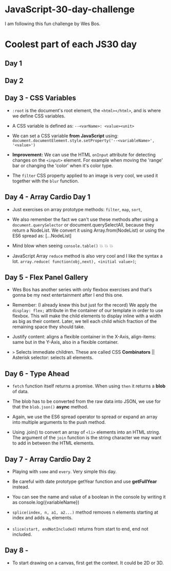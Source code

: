# JavaScript-30-day-challenge
I am following this fun challenge by Wes Bos.

# Coolest part of each JS30 day

## Day 1

## Day 2

## Day 3 - CSS Variables

* `:root` is the document's root element, the `<html></html>`, and is where we define CSS variables.

* A CSS variable is defined as: `--<varName>: <value><unit>`

* We can set a CSS variable **from JavaScript** using: `document.documentElement.style.setProperty('--<variableName>', '<value>')`

* **Improvement:** We can use the HTML `onInput` attribute for detecting changes on the `<input>` element. For example when moving the 'range' bar or changing  the 'color' when it's color type.

* The `filter` CSS property applied to an image is very cool, we used it together with the `blur` function.

## Day 4 - Array Cardio Day 1

* Just exercises on array prototype methods: `filter`, `map`, `sort`, 

* We also remember the fact we can't use these methods after using a `document.querySelector` or document.querySelectAll, because they return a NodeList. We convert it using Array.from(NodeList) or using the ES6 spread as: [...NodeList]

* Mind blow when seeing `console.table()`  💥 💥 💥

* JavaScript Array `reduce` method is also very cool and I like the syntax a lot. `array.reduce( function(obj,next), <initial value>)`;

## Day 5 - Flex Panel Gallery

* Wes Bos has another series with only flexbox exercises and that's gonna be my next entertainment after I end this one.

* Remember: (I already knew this but just for the record) We apply the `display: flex;` attribute in the container of our template in order to use flexbox. This will make the child elements to display inline with a width as big as their content. Later, we tell each child which fraction of the remaining space they should take.

* Justify content: aligns a flexible container in the X-Axis, align-items: same but in the Y-Axis, also in a flexible container.

* `>` Selects immediate children. These are called CSS **Combinators** || Asterisk selector: selects all elements.

## Day 6 - Type Ahead

* `fetch` function itself returns a promise. When using `then` it returns a **blob** of data.

* The blob has to be converted from the raw data into JSON, we use for that the `blob.json()` **async** method.

* Again, we use the ES6 spread operator to spread or expand an array into multiple arguments to the push method.

* Using .join() to convert an array of `<li>` elements into an HTML string. The argument of the `join` function is the string character we may want to add in between the HTML elements.

## Day 7 - Array Cardio Day 2

* Playing with `some` and `every`. Very simple this day.

* Be careful with date prototype getYear function and use **getFullYear** instead.

* You can see the name and value of a boolean in the console by writing it as console.log({variableName})

* `splice(index, n, a1, a2...)` method removes n elements starting at index and adds a<sub>n</sub> elements.

* `slice(start, endNotIncluded)` returns  from start to end, end not included.

## Day 8 -

* To start drawing on a canvas, first get the context. It could be 2D or 3D.
